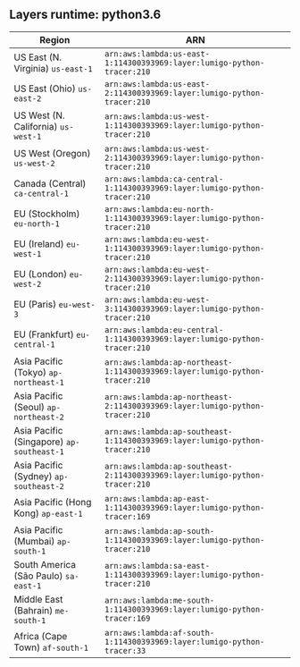 Layers runtime: python3.6
----
| Region | ARN |
| --- | --- |
|US East (N. Virginia)  `us-east-1`|`arn:aws:lambda:us-east-1:114300393969:layer:lumigo-python-tracer:210`|
|US East (Ohio)  `us-east-2`|`arn:aws:lambda:us-east-2:114300393969:layer:lumigo-python-tracer:210`|
|US West (N. California)  `us-west-1`|`arn:aws:lambda:us-west-1:114300393969:layer:lumigo-python-tracer:210`|
|US West (Oregon)  `us-west-2`|`arn:aws:lambda:us-west-2:114300393969:layer:lumigo-python-tracer:210`|
|Canada (Central)  `ca-central-1`|`arn:aws:lambda:ca-central-1:114300393969:layer:lumigo-python-tracer:210`|
|EU (Stockholm)  `eu-north-1`|`arn:aws:lambda:eu-north-1:114300393969:layer:lumigo-python-tracer:210`|
|EU (Ireland)  `eu-west-1`|`arn:aws:lambda:eu-west-1:114300393969:layer:lumigo-python-tracer:210`|
|EU (London)  `eu-west-2`|`arn:aws:lambda:eu-west-2:114300393969:layer:lumigo-python-tracer:210`|
|EU (Paris)  `eu-west-3`|`arn:aws:lambda:eu-west-3:114300393969:layer:lumigo-python-tracer:210`|
|EU (Frankfurt)  `eu-central-1`|`arn:aws:lambda:eu-central-1:114300393969:layer:lumigo-python-tracer:210`|
|Asia Pacific (Tokyo)  `ap-northeast-1`|`arn:aws:lambda:ap-northeast-1:114300393969:layer:lumigo-python-tracer:210`|
|Asia Pacific (Seoul)  `ap-northeast-2`|`arn:aws:lambda:ap-northeast-2:114300393969:layer:lumigo-python-tracer:210`|
|Asia Pacific (Singapore)  `ap-southeast-1`|`arn:aws:lambda:ap-southeast-1:114300393969:layer:lumigo-python-tracer:210`|
|Asia Pacific (Sydney)  `ap-southeast-2`|`arn:aws:lambda:ap-southeast-2:114300393969:layer:lumigo-python-tracer:210`|
|Asia Pacific (Hong Kong)  `ap-east-1`|`arn:aws:lambda:ap-east-1:114300393969:layer:lumigo-python-tracer:169`|
|Asia Pacific (Mumbai)  `ap-south-1`|`arn:aws:lambda:ap-south-1:114300393969:layer:lumigo-python-tracer:210`|
|South America (São Paulo)  `sa-east-1`|`arn:aws:lambda:sa-east-1:114300393969:layer:lumigo-python-tracer:210`|
|Middle East (Bahrain)  `me-south-1`|`arn:aws:lambda:me-south-1:114300393969:layer:lumigo-python-tracer:169`|
|Africa (Cape Town)  `af-south-1`|`arn:aws:lambda:af-south-1:114300393969:layer:lumigo-python-tracer:33`|
